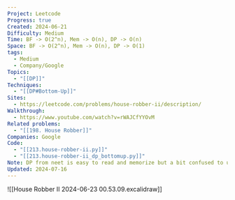 ```yaml
---
Project: Leetcode
Progress: true
Created: 2024-06-21
Difficulty: Medium
Time: BF -> O(2^n), Mem -> O(n), DP -> O(n)
Space: BF -> O(2^n), Mem -> O(n), DP -> O(1)
tags:
  - Medium
  - Company/Google
Topics:
  - "[[DP]]"
Techniques:
  - "[[DP#Bottom-Up]]"
Sites:
  - https://leetcode.com/problems/house-robber-ii/description/
Walkthrough:
  - https://www.youtube.com/watch?v=rWAJCfYYOvM
Related problems:
  - "[[198. House Robber]]"
Companies: Google
Code:
  - "[[213.house-robber-ii.py]]"
  - "[[213.house-robber-ii_dp_bottomup.py]]"
Note: DP from neet is easy to read and memorize but a bit confused to understand the concept (why it looks like Greedy?)
Updated: 2024-07-16
---
```


![[House Robber II 2024-06-23 00.53.09.excalidraw]]

